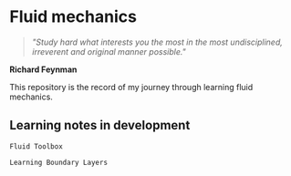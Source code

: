 # Fluid mechanics

> _"Study hard what interests you the most in the most undisciplined, irreverent and original manner possible."_

**Richard Feynman**

This repository is the record of my journey through learning fluid mechanics.

## Learning notes in development

`Fluid Toolbox`

`Learning Boundary Layers`
